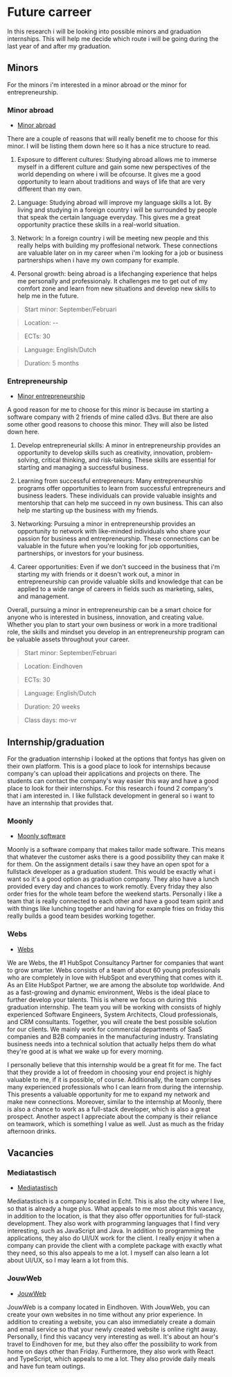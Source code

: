 # Future carreer

In this research i will be looking into possible minors and graduation internships. This will help me decide which route i will be going during the last year of and after my graduation.

## Minors

For the minors i'm interested in a minor abroad or the minor for entrepreneurship. 

### Minor abroad

- [Minor abroad](https://fontys.nl/Studeren/Minoren/Buitenlandminor.htm)

There are a couple of reasons that will really benefit me to choose for this minor. I will be listing them down here so it has a nice structure to read.

1. Exposure to different cultures: Studying abroad allows me to immerse myself in a different culture and gain some new perspectives of the world depending on where i will be ofcourse. It gives me a good opportunity to learn about traditions and ways of life that are very different than my own.

2. Language: Studying abroad will improve my language skills a lot. By living and studying in a foreign country i will be surrounded by people that speak the certain language everyday. This gives me a great opportunity practice these skills in a real-world situation.

3. Network: In a foreign country i will be meeting new people and this really helps with building my proffesional network. These connections are valuable later on in my career when i'm looking for a job or business partnerships when i have my own company for example.

4. Personal growth: being abroad is a lifechanging experience that helps me personally and professionaly. It challenges me to get out of my comfort zone and learn from new situations and develop new skills to help me in the future. 

> Start minor: September/Februari

> Location: --

> ECTs: 30

> Language: English/Dutch

> Duration: 5 months


### Entrepreneurship

- [Minor entrepreneurship](https://fontys.nl/Studeren/Minoren/Ondernemerschap.htm)

A good reason for me to choose for this minor is because im starting a software company with 2 friends of mine called d3vs. But there are also some other good reasons to choose this minor. They will also be listed down here.

1. Develop entrepreneurial skills: A minor in entrepreneurship provides an opportunity to develop skills such as creativity, innovation, problem-solving, critical thinking, and risk-taking. These skills are essential for starting and managing a successful business.

2. Learning from successful entrepreneurs: Many entrepreneurship programs offer opportunities to learn from successful entrepreneurs and business leaders. These individuals can provide valuable insights and mentorship that can help me succeed in ny own business. This can also help me starting up the business with my friends.

3. Networking: Pursuing a minor in entrepreneurship provides an opportunity to network with like-minded individuals who share your passion for business and entrepreneurship. These connections can be valuable in the future when you're looking for job opportunities, partnerships, or investors for your business.

4. Career opportunities: Even if we don't succeed in the business that i'm starting my with friends or it doesn't work out, a minor in entrepreneurship can provide valuable skills and knowledge that can be applied to a wide range of careers in fields such as marketing, sales, and management.

Overall, pursuing a minor in entrepreneurship can be a smart choice for anyone who is interested in business, innovation, and creating value. Whether you plan to start your own business or work in a more traditional role, the skills and mindset you develop in an entrepreneurship program can be valuable assets throughout your career.

> Start minor: September/Februari

> Location: Eindhoven

> ECTs: 30

> Language: English/Dutch

> Duration: 20 weeks

> Class days: mo-vr


## Internship/graduation 

For the graduation internship i looked at the options that fontys has given on their own platform. This is a good place to look for internships because company's can upload their applications and projects on there. The students can contact the company's way easier this way and have a good place to look for their internships. For this research i found 2 company's that i am interested in. I like fullstack development in general so i want to have an internship that provides that. 


### Moonly

- [Moonly software](https://asam.fhict.nl/student/Assignment/Details/db20c919-0d86-44d4-b26b-dfdf94c3294a)

Moonly is a software company that makes tailor made software. This means that whatever the customer asks there is a good possibility they can make it for them. On the assignment details i saw they have an open spot for a fullstack developer as a graduation student. This would be exactly what i want so it's a good option as graduation company. They also have a lunch provided every day and chances to work remotly. Every friday they also order fries for the whole team before the weekend starts. Personally i like a team that is really connected to each other and have a good team spirit and with things like lunching together and having for example fries on friday this really builds a good team besides working together.


### Webs

- [Webs](https://asam.fhict.nl/student/Assignment/Details/610c7437-3482-41d5-a87d-dad5c48cfe2c)

We are Webs, the #1 HubSpot Consultancy Partner for companies that want to grow smarter. Webs consists of a team of about 60 young professionals who are completely in love with HubSpot and everything that comes with it. As an Elite HubSpot Partner, we are among the absolute top worldwide. And as a fast-growing and dynamic environment, Webs is the ideal place to further develop your talents. This is where we focus on during this graduation internship. The team you will be working with consists of highly experienced Software Engineers, System Architects, Cloud professionals, and CRM consultants. Together, you will create the best possible solution for our clients. We mainly work for commercial departments of SaaS companies and B2B companies in the manufacturing industry. Translating business needs into a technical solution that actually helps them do what they're good at is what we wake up for every morning.

I personally believe that this internship would be a great fit for me. The fact that they provide a lot of freedom in choosing your end project is highly valuable to me, if it is possible, of course. Additionally, the team comprises many experienced professionals who I can learn from during the internship. This presents a valuable opportunity for me to expand my network and make new connections. Moreover, similar to the internship at Moonly, there is also a chance to work as a full-stack developer, which is also a great prospect. Another aspect I appreciate about the company is their reliance on teamwork, which is something I value as well. Just as much as the friday afternoon drinks.


## Vacancies

### Mediatastisch

- [Mediatastisch](https://nl.indeed.com/cmp/Mediatastisch/jobs?jk=b5670b61d894a4c7&start=0&clearPrefilter=1)

Mediatastisch is a company located in Echt. This is also the city where I live, so that is already a huge plus. What appeals to me most about this vacancy, in addition to the location, is that they also offer opportunities for full-stack development. They also work with programming languages that I find very interesting, such as JavaScript and Java. In addition to programming the applications, they also do UI/UX work for the client. I really enjoy it when a company can provide the client with a complete package with exactly what they need, so this also appeals to me a lot. I myself can also learn a lot about UI/UX, so I may learn a lot from this.

### JouwWeb

- [JouwWeb](https://jobs.jouwweb.nl/o/software-engineer?utm_source=google-ads&ga[campaign]=182734352&ga[adgroup]=134546684048&ga[network]=g&ga[position]=&ga[kw]=vacatures%20software%20engineer&gclid=Cj0KCQjw8qmhBhClARIsANAtboeLg23SiLbjohpYJMr5cv69krGx9sLQKUc9T4ozEtKvqXZR6iFeessaAikIEALw_wcB)

JouwWeb is a company located in Eindhoven. With JouwWeb, you can create your own websites in no time without any prior experience. In addition to creating a website, you can also immediately create a domain and email service so that your newly created website is online right away. Personally, I find this vacancy very interesting as well. It's about an hour's travel to Eindhoven for me, but they also offer the possibility to work from home on days other than Friday. Furthermore, they also work with React and TypeScript, which appeals to me a lot. They also provide daily meals and have fun team outings.






